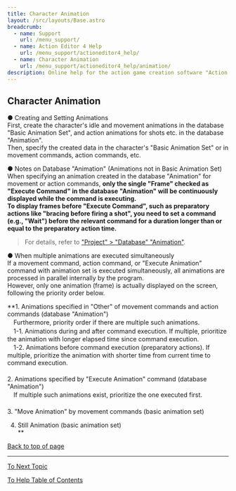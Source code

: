 ```yaml
---
title: Character Animation
layout: /src/layouts/Base.astro
breadcrumb:
  - name: Support
    url: /menu_support/
  - name: Action Editor 4 Help
    url: /menu_support/actioneditor4_help/
  - name: Character Animation
    url: /menu_support/actioneditor4_help/animation/
description: Online help for the action game creation software "Action Editor 4". "Character Animation" is a page within "Omoshiro Game Shrine".
---
```


## Character Animation

● Creating and Setting Animations  
First, create the character's idle and movement animations in the database "Basic Animation Set", and action animations for shots etc. in the database "Animation".  
Then, specify the created data in the character's "Basic Animation Set" or in movement commands, action commands, etc.  

● Notes on Database "Animation" (Animations not in Basic Animation Set)  
When specifying an animation created in the database "Animation" for movement or action commands, **only the single "Frame" checked as "Execute Command" in the database "Animation" will be continuously displayed while the command is executing.**  
**To display frames before "Execute Command", such as preparatory actions like "bracing before firing a shot", you need to set a command (e.g., "Wait") before the relevant command for a duration longer than or equal to the preparatory action time.**  
> For details, refer to ["Project" > "Database" "Animation"](../menu_project_database/#ANIM).  

● When multiple animations are executed simultaneously  
If a movement command, action command, or "Execute Animation" command with animation set is executed simultaneously, all animations are processed in parallel internally by the program.  
However, only one animation (frame) is actually displayed on the screen, following the priority order below.  
  
**1. Animations specified in "Other" of movement commands and action commands (database "Animation")  
　Furthermore, priority order if there are multiple such animations.  
　1-1. Animations during and after command execution. If multiple, prioritize the animation with longer elapsed time since command execution.  
　1-2. Animations before command execution (preparatory actions). If multiple, prioritize the animation with shorter time from current time to command execution.  
　  
2. Animations specified by "Execute Animation" command (database "Animation")  
　If multiple such animations exist, prioritize the one executed first.  
　  
3. "Move Animation" by movement commands (basic animation set)  
  
4. Still Animation (basic animation set)  
**

[Back to top of page](#TOP)

---

  

[To Next Topic](../menu/)

[To Help Table of Contents](../)